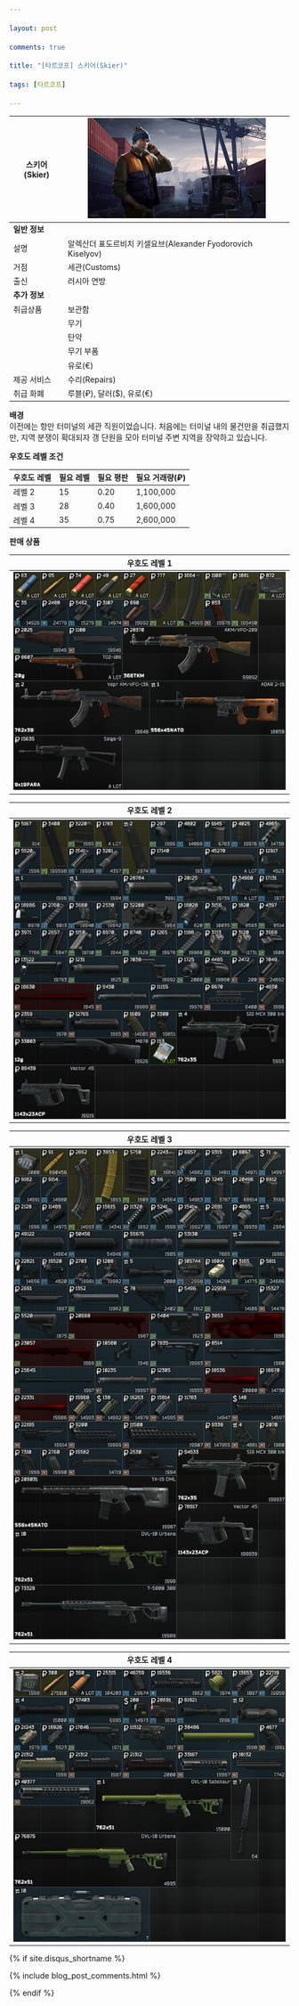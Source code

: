 ```yaml
---

layout: post

comments: true

title: "[타르코프] 스키어(Skier)"

tags: [타르코프]

---
```


|스키어(Skier)|![스키어(Skier)](/assets/image/tarkov/NPC/SkierFullRes.jpg)|
|--|--|
|**일반 정보**|
|설명|알렉산더 표도르비치 키셀요브(Alexander Fyodorovich Kiselyov)|
|거점|세관(Customs)|
|출신|러시아 연방|
|**추가 정보**|
|취급상품|보관함|
||무기|
||탄약|
||무기 부품|
||유로(€)|
|제공 서비스|수리(Repairs)|
|취급 화폐|루블(₽), 달러($), 유로(€)|

**배경**  
이전에는 항만 터미널의 세관 직원이었습니다. 처음에는 터미널 내의 물건만을 취급했지만, 지역 분쟁이 확대되자 갱 단원을 모아 터미널 주변 지역을 장악하고 있습니다.

**우호도 레벨 조건**

|우호도 레벨|필요 레벨|필요 평판|필요 거래량(₽)|
|--|--|--|--|
|레벨 2|15|0.20|1,100,000|
|레벨 3|28|0.40|1,600,000|
|레벨 4|35|0.75|2,600,000|

**판매 상품**

|우호도 레벨 1|
|--|
|![스키어 우호도 레벨 1 상품](/assets/image/tarkov/material/Skier1Stock.png)|

|우호도 레벨 2|
|--|
|![스키어 우호도 레벨 2 상품](/assets/image/tarkov/material/Skier2Stock.png)|

|우호도 레벨 3|
|--|
|![스키어 우호도 레벨 3 상품](/assets/image/tarkov/material/Skier3Stock.png)|

|우호도 레벨 4|
|--|
|![스키어 우호도 레벨 4 상품](/assets/image/tarkov/material/Skier4Stock.png)|

{% if site.disqus_shortname %}

<div class="comments">

  {% include blog_post_comments.html %}

</div>

{% endif %}



<div id="disqus_thread"></div>